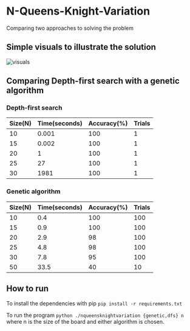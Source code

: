 # N-Queens-Knight-Variation
Comparing two approaches to solving the problem

## Simple visuals to illustrate the solution
![visuals](https://i.imgur.com/1CXlSG0.png)

## Comparing Depth-first search with a genetic algorithm
### Depth-first search
|Size(N)|Time(seconds)|Accuracy(%)|Trials|
|---|---|---|---|
|10|0.001|100|1|
|15|0.002|100|1|
|20|1|100|1|
|25|27|100|1|
|30|1981|100|1|
### Genetic algorithm
|Size(N)|Time(seconds)|Accuracy(%)|Trials|
|---|---|---|---|
|10|0.4|100|100|
|15|0.9|100|100|
|20|2.9|98|100|
|25|4.8|98|100|
|30|7.8|95|100|
|50|33.5|40|10|

## How to run
To install the dependencies with pip `pip install -r requirements.txt`

To run the program `python ./nqueensknightvariation {genetic,dfs} n` where n is the size of the board and either algorithm is chosen.

